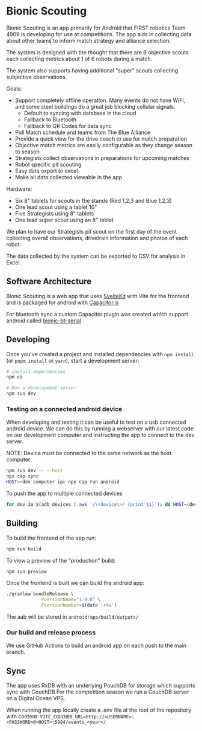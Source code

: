 # Bionic Scouting

Bionic Scouting is an app primarily for Android that FIRST robotics Team 4909 is developing for use at competitions. The
app aids in collecting data about other teams to inform match strategy and alliance selection.

The system is designed with the thought that there are 6 objective scouts each collecting metrics about 1 of 6 robots
during a match.

The system also supports having additional "super" scouts collecting subjective observations.

Goals:

- Support completely offline operation. Many events do not have WiFi, and some steel buildings do a great job blocking
  cellular signals.
    - Default to syncing with database in the cloud
    - Fallback to Bluetooth
    - Fallback to QR Codes for data sync
- Pull Match schedule and teams from The Blue Alliance
- Provide a quick view for the drive coach to use for match preparation
- Objective match metrics are easily configurable as they change season to season
- Strategists collect observations in preparations for upcoming matches
- Robot specific pit scouting
- Easy data export to excel
- Make all data collected viewable in the app

Hardware:

- Six 8" tablets for scouts in the stands (Red 1,2,3 and Blue 1,2,3)
- One lead scout using a tablet 10"
- Five Strategists using 8" tablets
- One lead super scout using an 8" tablet

We plan to have our Strategists pit scout on the first day of the event collecting overall observations, drivetrain
information and photos of each robot.

The data collected by the system can be exported to CSV for analysis in Excel.

## Software Architecture

Bionic Scouting is a web app that uses [SvelteKit](https://kit.svelte.dev/) with Vite for the frontend and is packaged
for android with [Capacitor.js](https://capacitorjs.com/)

For bluetooth sync a custom Capacitor plugin was created which support android
called [bionic-bt-serial](https://github.com/TechplexEngineer/bionic-bt-serial)

## Developing

Once you've created a project and installed dependencies with `npm install` (or `pnpm install` or `yarn`), start a
development server:

```bash
# install dependencies
npm ci

# Run a development server
npm run dev
```

### Testing on a connected android device

When developing and testing it can be useful to test on a usb connected android device. We can do this by running a
webserver with our latest code on our development computer and instructing the app to connect to the dev server.

NOTE: Device must be connected to the same network as the host computer

```bash
npm run dev -- --host
npx cap sync
HOST=<dev computer ip> npx cap run android
```

To push the app to multiple connected devices

```bash
for dev in $(adb devices | awk '/\<device\>/ {print $1}'); do HOST=<dev computer ip> npx cap run android --target $dev; done
```

## Building

To build the frontend of the app run:

```bash
npm run build
```

To view a preview of the "production" build:

```bash
npm run preview
```

Once the frontend is built we can build the android app:

```bash
./gradlew bundleRelease \
            -PversionName="1.0.0" \
            -PversionNumber=$(date '+%s')
```

The aab will be stored in `android/app/build/outputs/`

### Our build and release process

We use GitHub Actions to build an android app on each push to the main branch.

## Sync

The app uses RxDB with an underlying PouchDB for storage which supports sync with CouchDB For the competition season we
run a CouchDB server on a Digital Ocean VPS.

When running the app locally create a .env file at the root of the repository with content:
`VITE_COUCHDB_URL=http://<USERNAME>:<PASSWORD>@<HOST>:5984/events_<year>/`
